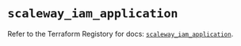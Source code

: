 # `scaleway_iam_application`

Refer to the Terraform Registory for docs: [`scaleway_iam_application`](https://www.terraform.io/docs/providers/scaleway/r/iam_application).
